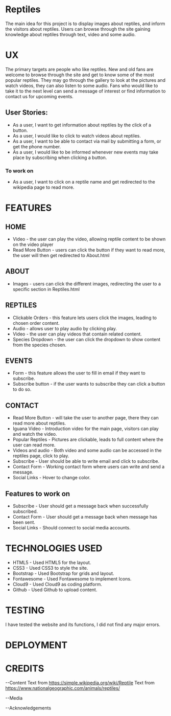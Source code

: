 # Reptiles

The main idea for this project is to display images about reptiles, and inform the visitors about reptiles.
Users can browse through the site gaining knowledge about reptiles through text, video and some audio.


# UX

The primary targets are people who like reptiles.
New and old fans are welcome to browse through the site and get to know some of the most popular reptiles.
They may go through the gallery to look at the pictures and watch videos, they can also listen to some audio.
Fans who would like to take it to the next level can send a message of interest or find information to contact us for upcoming events.


## User Stories: 

* As a user, I want to get information about reptiles by the click of a button.
* As a user, I would like to click to watch videos about reptiles.
* As a user, I want to be able to contact via mail by submitting a form, or get the phone number.
* As a user, I would like to be informed whenever new events may take place by subscribing when clicking a button.

### To work on

* As a user, I want to click on a reptile name and get redirected to the wikipedia page to read more.



# FEATURES

## HOME


* Video - the user can play the video, allowing reptile content to be shown on the video player
* Read More Button - users can click the button if they want to read more, the user will then get redirected to About.html 

## ABOUT

* Images - users can click the different images, redirecting the user to a specific section in Reptiles.html 

## REPTILES

* Clickable Orders - this feature lets users click the images, leading to chosen order content.
* Audio - allows user to play audio by clicking play.
* Video - the user can play videos that contain related content.
* Species Dropdown - the user can click the dropdown to show content from the species chosen.

## EVENTS

* Form - this feature allows the user to fill in email if they want to subscribe.
* Subscribe button - if the user wants to subscribe they can click a button to do so.

## CONTACT




* Read More Button - will take the user to another page, there they can read more about reptiles.
* Iguana Video - Introduction video for the main page, visitors can play and watch the video.
* Popular Reptiles - Pictures are clickable, leads to full content where the user can read more.
* Videos and audio - Both video and some audio can be accessed in the reptiles page, click to play.
* Subscribe - User should be able to write email and click to subscribe.
* Contact Form - Working contact form where users can write and send a message.
* Social Links - Hover to change color.


## Features to work on

* Subscribe - User should get a message back when successfully subscribed.
* Contact Form - User should get a message back when message has been sent.
* Social Links - Should connect to social media accounts.


# TECHNOLOGIES USED

* HTML5             -   Used HTML5 for the layout.
* CSS3              -   Used CSS3 to style the site.
* Bootstrap         -   Used Bootstrap for grids and layout.
* Fontawesome       -   Used Fontawesome to implement Icons.
* Cloud9            -   Used Cloud9 as coding platform.
* Github            -   Used Github to upload content.

# TESTING

I have tested the website and its functions, I did not find any major errors.







# DEPLOYMENT




# CREDITS

--Content
Text from https://simple.wikipedia.org/wiki/Reptile
Text from https://www.nationalgeographic.com/animals/reptiles/

--Media


--Acknowledgements